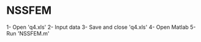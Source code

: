 # NSSFEM

1- Open 'q4.xls'
2- Input data
3- Save and close 'q4.xls'
4- Open Matlab
5- Run 'NSSFEM.m'
